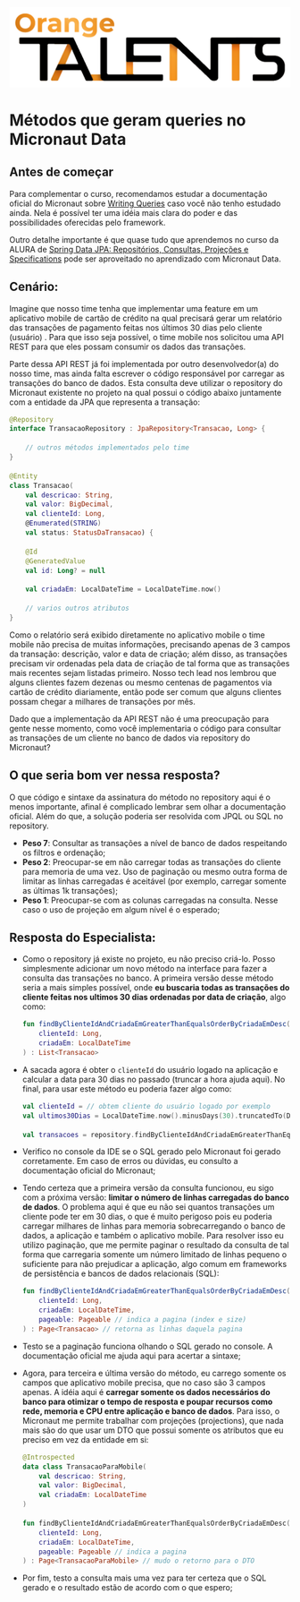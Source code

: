 ![Logo da Orange Talents](resources/Orange-Talents-preto-brilhoesombra.png)

# Métodos que geram queries no Micronaut Data

## Antes de começar

Para complementar o curso, recomendamos estudar a documentação oficial do Micronaut sobre [Writing Queries](https://micronaut-projects.github.io/micronaut-data/latest/guide/#querying) caso você não tenho estudado ainda. Nela é possível ter uma idéia mais clara do poder e das possibilidades oferecidas pelo framework.

Outro detalhe importante é que quase tudo que aprendemos no curso da ALURA de [Spring Data JPA: Repositórios, Consultas, Projeções e Specifications](https://www.alura.com.br/curso-online-spring-data-jpa) pode ser aproveitado no aprendizado com Micronaut Data.

## Cenário:

Imagine que nosso time tenha que implementar uma feature em um aplicativo mobile de cartão de crédito na qual precisará gerar um relatório das transações de pagamento feitas nos últimos 30 dias pelo cliente (usuário) . Para que isso seja possível, o time mobile nos solicitou uma API REST para que eles possam consumir os dados das transações.

Parte dessa API REST já foi implementada por outro desenvolvedor(a) do nosso time, mas ainda falta escrever o código responsável por carregar as transações do banco de dados. Esta consulta deve utilizar o repository do Micronaut existente no projeto na qual possui o código abaixo juntamente com a entidade da JPA que representa a transação:

```kotlin
@Repository
interface TransacaoRepository : JpaRepository<Transacao, Long> {

    // outros métodos implementados pelo time
}

@Entity
class Transacao(
    val descricao: String, 
    val valor: BigDecimal, 
    val clienteId: Long, 
    @Enumerated(STRING)
    val status: StatusDaTransacao) {

    @Id
    @GeneratedValue
    val id: Long? = null

    val criadaEm: LocalDateTime = LocalDateTime.now()

    // varios outros atributos
}
```

Como o relatório será exibido diretamente no aplicativo mobile o time mobile não precisa de muitas informações, precisando apenas de 3 campos da transação: descrição, valor e data de criação; além disso, as transações precisam vir ordenadas pela data de criação de tal forma que as transações mais recentes sejam listadas primeiro. Nosso tech lead nos lembrou que alguns clientes fazem dezenas ou mesmo centenas de pagamentos via cartão de crédito diariamente, então pode ser comum que alguns clientes possam chegar a milhares de transações por mês.

Dado que a implementação da API REST não é uma preocupação para gente nesse momento, como você implementaria o código para consultar as transações de um cliente no banco de dados via repository do Micronaut?


## O que seria bom ver nessa resposta?

O que código e sintaxe da assinatura do método no repository aqui é o menos importante, afinal é complicado lembrar sem olhar a documentação oficial. Além do que, a solução poderia ser resolvida com JPQL ou SQL no repository.

- **Peso 7**: Consultar as transações a nível de banco de dados respeitando os filtros e ordenação;
- **Peso 2**: Preocupar-se em não carregar todas as transações do cliente para memoria de uma vez. Uso de paginação ou mesmo outra forma de limitar as linhas carregadas é aceitável (por exemplo, carregar somente as últimas 1k transações); 
- **Peso 1**: Preocupar-se com as colunas carregadas na consulta. Nesse caso o uso de projeção em algum nível é o esperado;

## Resposta do Especialista:

- Como o repository já existe no projeto, eu não preciso criá-lo. Posso simplesmente adicionar um novo método na interface para fazer a consulta das transações no banco. A primeira versão desse método seria a mais simples possível, onde **eu buscaria todas as transações do cliente feitas nos ultimos 30 dias ordenadas por data de criação**, algo como:
    ```kotlin
    fun findByClienteIdAndCriadaEmGreaterThanEqualsOrderByCriadaEmDesc(
        clienteId: Long, 
        criadaEm: LocalDateTime
    ) : List<Transacao>
    ```

- A sacada agora é obter o `clienteId` do usuário logado na aplicação e calcular a data para 30 dias no passado (truncar a hora ajuda aqui). No final, para usar este método eu poderia fazer algo como:
    ```kotlin
    val clienteId = // obtem cliente do usuário logado por exemplo
    val ultimos30Dias = LocalDateTime.now().minusDays(30).truncatedTo(DAYS)

    val transacoes = repository.findByClienteIdAndCriadaEmGreaterThanEqualsOrderByCriadaEmDesc(clienteId, ultimos30Dias)
    ```

- Verifico no console da IDE se o SQL gerado pelo Micronaut foi gerado corretamente. Em caso de erros ou dúvidas, eu consulto a documentação oficial do Micronaut;

- Tendo certeza que a primeira versão da consulta funcionou, eu sigo com a próxima versão: **limitar o número de linhas carregadas do banco de dados**. O problema aqui é que eu não sei quantos transações um cliente pode ter em 30 dias, o que é muito perigoso pois eu poderia carregar milhares de linhas para memoria sobrecarregando o banco de dados, a aplicação e também o aplicativo mobile. Para resolver isso eu utilizo paginação, que me permite paginar o resultado da consulta de tal forma que carregaria somente um número limitado de linhas pequeno o suficiente para não prejudicar a aplicação, algo comum em frameworks de persistência e bancos de dados relacionais (SQL):
    ```kotlin
    fun findByClienteIdAndCriadaEmGreaterThanEqualsOrderByCriadaEmDesc(
        clienteId: Long, 
        criadaEm: LocalDateTime,
        pageable: Pageable // indica a pagina (index e size)
    ) : Page<Transacao> // retorna as linhas daquela pagina
    ```

- Testo se a paginação funciona olhando o SQL gerado no console. A documentação oficial me ajuda aqui para acertar a sintaxe;

- Agora, para terceira e última versão do método, eu carrego somente os campos que aplicativo mobile precisa, que no caso são 3 campos apenas. A idéia aqui é **carregar somente os dados necessários do banco para otimizar o tempo de resposta e poupar recursos como rede, memoria e CPU entre aplicação e banco de dados**. Para isso, o Micronaut me permite trabalhar com projeções (projections), que nada mais são do que usar um DTO que possui somente os atributos que eu preciso em vez da entidade em si:
    ```kotlin
    @Introspected
    data class TransacaoParaMobile(
        val descricao: String, 
        val valor: BigDecimal, 
        val criadaEm: LocalDateTime
    )

    fun findByClienteIdAndCriadaEmGreaterThanEqualsOrderByCriadaEmDesc(
        clienteId: Long, 
        criadaEm: LocalDateTime,
        pageable: Pageable // indica a pagina
    ) : Page<TransacaoParaMobile> // mudo o retorno para o DTO
    ```

- Por fim, testo a consulta mais uma vez para ter certeza que o SQL gerado e o resultado estão de acordo com o que espero;